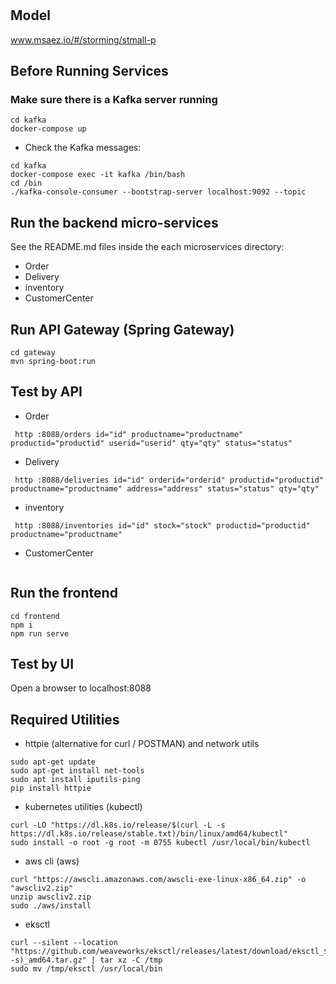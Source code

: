 # 

## Model
www.msaez.io/#/storming/stmall-p

## Before Running Services
### Make sure there is a Kafka server running
```
cd kafka
docker-compose up
```
- Check the Kafka messages:
```
cd kafka
docker-compose exec -it kafka /bin/bash
cd /bin
./kafka-console-consumer --bootstrap-server localhost:9092 --topic
```

## Run the backend micro-services
See the README.md files inside the each microservices directory:

- Order
- Delivery
- inventory
- CustomerCenter


## Run API Gateway (Spring Gateway)
```
cd gateway
mvn spring-boot:run
```

## Test by API
- Order
```
 http :8088/orders id="id" productname="productname" productid="productid" userid="userid" qty="qty" status="status" 
```
- Delivery
```
 http :8088/deliveries id="id" orderid="orderid" productid="productid" productname="productname" address="address" status="status" qty="qty" 
```
- inventory
```
 http :8088/inventories id="id" stock="stock" productid="productid" productname="productname" 
```
- CustomerCenter
```
```


## Run the frontend
```
cd frontend
npm i
npm run serve
```

## Test by UI
Open a browser to localhost:8088

## Required Utilities

- httpie (alternative for curl / POSTMAN) and network utils
```
sudo apt-get update
sudo apt-get install net-tools
sudo apt install iputils-ping
pip install httpie
```

- kubernetes utilities (kubectl)
```
curl -LO "https://dl.k8s.io/release/$(curl -L -s https://dl.k8s.io/release/stable.txt)/bin/linux/amd64/kubectl"
sudo install -o root -g root -m 0755 kubectl /usr/local/bin/kubectl
```

- aws cli (aws)
```
curl "https://awscli.amazonaws.com/awscli-exe-linux-x86_64.zip" -o "awscliv2.zip"
unzip awscliv2.zip
sudo ./aws/install
```

- eksctl 
```
curl --silent --location "https://github.com/weaveworks/eksctl/releases/latest/download/eksctl_$(uname -s)_amd64.tar.gz" | tar xz -C /tmp
sudo mv /tmp/eksctl /usr/local/bin
```

